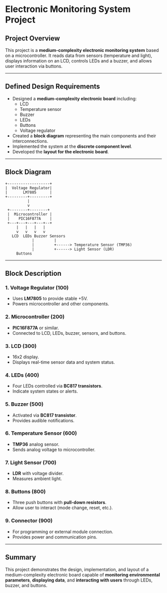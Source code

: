 # Electronic Monitoring System Project

## Project Overview
This project is a **medium-complexity electronic monitoring system** based on a microcontroller. It reads data from sensors (temperature and light), displays information on an LCD, controls LEDs and a buzzer, and allows user interaction via buttons.

---

## Defined Design Requirements
- Designed a **medium-complexity electronic board** including:
  - LCD  
  - Temperature sensor  
  - Buzzer  
  - LEDs  
  - Buttons  
  - Voltage regulator  
- Created a **block diagram** representing the main components and their interconnections.  
- Implemented the system at the **discrete component level**.  
- Developed the **layout for the electronic board**.

---

## Block Diagram
    +-------------------+
    |  Voltage Regulator|
    |       LM7805      |
    +---------+---------+
              |
              v
     +--------+--------+
     |  Microcontroller |
     |    PIC16F877A    |
     +---+---+---+---+--+
         |   |   |   |
         v   v   v   v
       LCD  LEDs Buzzer Sensors
                |         |
                |         +------> Temperature Sensor (TMP36)
                |         +------> Light Sensor (LDR)
         Buttons

---

## Block Description

### 1. Voltage Regulator (100)
- Uses **LM7805** to provide stable +5V.  
- Powers microcontroller and other components.

### 2. Microcontroller (200)
- **PIC16F877A** or similar.  
- Connected to LCD, LEDs, buzzer, sensors, and buttons.

### 3. LCD (300)
- 16x2 display.  
- Displays real-time sensor data and system status.

### 4. LEDs (400)
- Four LEDs controlled via **BC817 transistors**.  
- Indicate system states or alerts.

### 5. Buzzer (500)
- Activated via **BC817 transistor**.  
- Provides audible notifications.

### 6. Temperature Sensor (600)
- **TMP36** analog sensor.  
- Sends analog voltage to microcontroller.

### 7. Light Sensor (700)
- **LDR** with voltage divider.  
- Measures ambient light.

### 8. Buttons (800)
- Three push buttons with **pull-down resistors**.  
- Allow user to interact (mode change, reset, etc.).

### 9. Connector (900)
- For programming or external module connection.  
- Provides power and communication pins.

---

## Summary
This project demonstrates the design, implementation, and layout of a medium-complexity electronic board capable of **monitoring environmental parameters**, **displaying data**, and **interacting with users** through LEDs, buzzer, and buttons.






